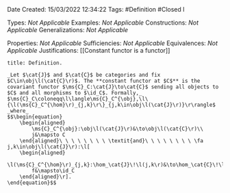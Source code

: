 <br />
<br />

Date Created: 15/03/2022 12:34:22
Tags: #Definition #Closed l

Types: _Not Applicable_
Examples: _Not Applicable_
Constructions: _Not Applicable_
Generalizations: _Not Applicable_

Properties: _Not Applicable_
Sufficiencies: _Not Applicable_
Equivalences: _Not Applicable_
Justifications: [[Constant functor is a functor]]

``` ad-Definition
title: Definition.

_Let $\cat{J}$ and $\cat{C}$ be categories and fix $C\in\obj\l(\cat{C}\r)$. The **constant functor at $C$** is the covariant functor $\ms{C}_C:\cat{J}\to\cat{C}$ sending all objects to $C$ and all morphisms to $\id_C$. Formally,_ $\ms{C}_C\coloneqq\l\langle\ms{C}_C^{\obj},\l\{\l(\ms{C}_C^{\hom}\r)_{j,k}\r\}_{j,k\in\obj\l(\cat{J}\r)}\r\rangle$ _where_
$$\begin{equation}
    \begin{aligned}
        \ms{C}_C^{\obj}:\obj\l(\cat{J}\r)&\to\obj\l(\cat{C}\r)\\
        j&\mapsto C
    \end{aligned}\ \ \ \ \ \ \ \ \textit{and}\ \ \ \ \ \ \ \ \fa j,k\in\obj\l(\cat{J}\r):\l[
    \begin{aligned}
        \l(\ms{C}_C^{\hom}\r)_{j,k}:\hom_\cat{J}\!\l(j,k\r)&\to\hom_\cat{C}\!\l(C,C\r)\\
        f&\mapsto\id_C
    \end{aligned}\r].
\end{equation}$$

```
